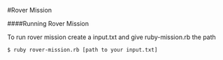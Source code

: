 #Rover Mission

####Running Rover Mission

To run rover mission create a input.txt and give ruby-mission.rb the path

```
$ ruby rover-mission.rb [path to your input.txt]
```
